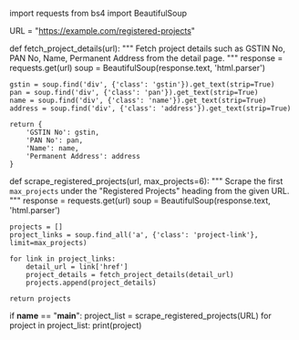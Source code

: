 import requests
from bs4 import BeautifulSoup


URL = "https://example.com/registered-projects"


def fetch_project_details(url):
    """
    Fetch project details such as GSTIN No, PAN No, Name, Permanent Address from the detail page.
    """
    response = requests.get(url)
    soup = BeautifulSoup(response.text, 'html.parser')


    gstin = soup.find('div', {'class': 'gstin'}).get_text(strip=True)
    pan = soup.find('div', {'class': 'pan'}).get_text(strip=True)
    name = soup.find('div', {'class': 'name'}).get_text(strip=True)
    address = soup.find('div', {'class': 'address'}).get_text(strip=True)

    return {
        'GSTIN No': gstin,
        'PAN No': pan,
        'Name': name,
        'Permanent Address': address
    }


def scrape_registered_projects(url, max_projects=6):
    """
    Scrape the first `max_projects` under the "Registered Projects" heading from the given URL.
    """
    response = requests.get(url)
    soup = BeautifulSoup(response.text, 'html.parser')

    projects = []
    project_links = soup.find_all('a', {'class': 'project-link'}, limit=max_projects)

    for link in project_links:
        detail_url = link['href']
        project_details = fetch_project_details(detail_url)
        projects.append(project_details)

    return projects


if __name__ == "__main__":
    project_list = scrape_registered_projects(URL)
    for project in project_list:
        print(project)
